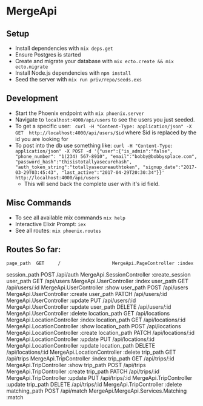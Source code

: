 # MergeApi

## Setup

  * Install dependencies with `mix deps.get`
  * Ensure Postgres is started
  * Create and migrate your database with `mix ecto.create && mix ecto.migrate`
  * Install Node.js dependencies with `npm install`
  * Seed the server with `mix run priv/repo/seeds.exs`

## Development
  * Start the Phoenix endpoint with `mix phoenix.server`
  * Navigate to `localhost:4000/api/users` to see the users you just seeded. 
  * To get a specific user:
  ` curl -H "Content-Type: application/json" -X GET  http://localhost:4000/api/users/$id` where $id is replaced by the id you are looking for
  * To post into the db use something like:
      `curl -H "Content-Type: application/json" -X POST -d '{"user":{"is_admin":"false", "phone_number": "1(234) 567-8910", "email":"bobby@bobbysplace.com", "password_hash":"thisistotallyasecurehash", "auth_token_string":"totallyasecureauthtoken", "signup_date":"2017-03-29T03:45:43", "last_active":"2017-04-29T20:30:34"}}' http://localhost:4000/api/users`
      - This will send back the complete user with it's id field.


## Misc Commands
  * To see all available mix commands `mix help`
  * Interactive Elixir Prompt: `iex`
  * See all routes: `mix phoenix.routes`

## Routes So far:
    page_path  GET     /                   MergeApi.PageController :index
 session_path  POST    /api/auth           MergeApi.SessionController :create_session
    user_path  GET     /api/users          MergeApi.UserController :index
    user_path  GET     /api/users/:id      MergeApi.UserController :show
    user_path  POST    /api/users          MergeApi.UserController :create
    user_path  PATCH   /api/users/:id      MergeApi.UserController :update
               PUT     /api/users/:id      MergeApi.UserController :update
    user_path  DELETE  /api/users/:id      MergeApi.UserController :delete
location_path  GET     /api/locations      MergeApi.LocationController :index
location_path  GET     /api/locations/:id  MergeApi.LocationController :show
location_path  POST    /api/locations      MergeApi.LocationController :create
location_path  PATCH   /api/locations/:id  MergeApi.LocationController :update
               PUT     /api/locations/:id  MergeApi.LocationController :update
location_path  DELETE  /api/locations/:id  MergeApi.LocationController :delete
    trip_path  GET     /api/trips          MergeApi.TripController :index
    trip_path  GET     /api/trips/:id      MergeApi.TripController :show
    trip_path  POST    /api/trips          MergeApi.TripController :create
    trip_path  PATCH   /api/trips/:id      MergeApi.TripController :update
               PUT     /api/trips/:id      MergeApi.TripController :update
    trip_path  DELETE  /api/trips/:id      MergeApi.TripController :delete
matching_path  POST    /api/match          MergeApi.MergeApi.Services.Matching :match
